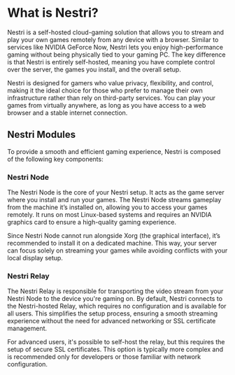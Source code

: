 # What is Nestri?

Nestri is a self-hosted cloud-gaming solution that allows you to stream and play your own games remotely from any device with a browser. Similar to services like NVIDIA GeForce Now, Nestri lets you enjoy high-performance gaming without being physically tied to your gaming PC. The key difference is that Nestri is entirely self-hosted, meaning you have complete control over the server, the games you install, and the overall setup.

Nestri is designed for gamers who value privacy, flexibility, and control, making it the ideal choice for those who prefer to manage their own infrastructure rather than rely on third-party services. You can play your games from virtually anywhere, as long as you have access to a web browser and a stable internet connection.
## Nestri Modules

To provide a smooth and efficient gaming experience, Nestri is composed of the following key components:

### Nestri Node
The Nestri Node is the core of your Nestri setup. It acts as the game server where you install and run your games. The Nestri Node streams gameplay from the machine it’s installed on, allowing you to access your games remotely. It runs on most Linux-based systems and requires an NVIDIA graphics card to ensure a high-quality gaming experience.

Since Nestri Node cannot run alongside Xorg (the graphical interface), it’s recommended to install it on a dedicated machine. This way, your server can focus solely on streaming your games while avoiding conflicts with your local display setup.

### Nestri Relay
The Nestri Relay is responsible for transporting the video stream from your Nestri Node to the device you're gaming on. By default, Nestri connects to the Nestri-hosted Relay, which requires no configuration and is available for all users. This simplifies the setup process, ensuring a smooth streaming experience without the need for advanced networking or SSL certificate management.

For advanced users, it's possible to self-host the relay, but this requires the setup of secure SSL certificates. This option is typically more complex and is recommended only for developers or those familiar with network configuration.

